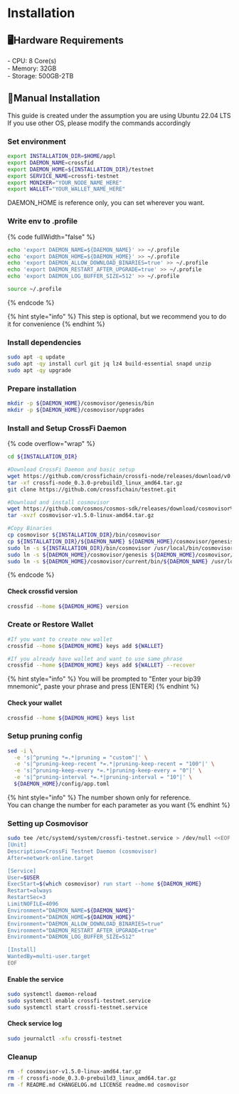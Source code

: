 # Installation

## 🖥️Hardware Requirements

\- CPU: 8 Core(s)\
\- Memory: 32GB\
\- Storage: 500GB-2TB

## 📝Manual Installation

This guide is created under the assumption you are using Ubuntu 22.04 LTS\
If you use other OS, please modify the commands accordingly

### Set environment

```sh
export INSTALLATION_DIR=$HOME/appl
export DAEMON_NAME=crossfid
export DAEMON_HOME=${INSTALLATION_DIR}/testnet
export SERVICE_NAME=crossfi-testnet
export MONIKER="YOUR_NODE_NAME_HERE"
export WALLET="YOUR_WALLET_NAME_HERE"
```

DAEMON\_HOME is reference only, you can set  wherever you want.

### Write env to .profile

{% code fullWidth="false" %}
```bash
echo 'export DAEMON_NAME=${DAEMON_NAME}' >> ~/.profile
echo 'export DAEMON_HOME=${DAEMON_HOME}' >> ~/.profile
echo 'export DAEMON_ALLOW_DOWNLOAD_BINARIES=true' >> ~/.profile
echo 'export DAEMON_RESTART_AFTER_UPGRADE=true' >> ~/.profile
echo 'export DAEMON_LOG_BUFFER_SIZE=512' >> ~/.profile

source ~/.profile
```
{% endcode %}

{% hint style="info" %}
This step is optional, but we recommend you to do it for convenience
{% endhint %}

### Install dependencies

```sh
sudo apt -q update
sudo apt -qy install curl git jq lz4 build-essential snapd unzip
sudo apt -qy upgrade
```

### Prepare installation

```sh
mkdir -p ${DAEMON_HOME}/cosmovisor/genesis/bin
mkdir -p ${DAEMON_HOME}/cosmovisor/upgrades
```

### Install and Setup CrossFi Daemon

{% code overflow="wrap" %}
```sh
cd ${INSTALLATION_DIR}

#Download CrossFi Daemon and basic setup
wget https://github.com/crossfichain/crossfi-node/releases/download/v0.3.0-prebuild3/crossfi-node_0.3.0-prebuild3_linux_amd64.tar.gz
tar -xf crossfi-node_0.3.0-prebuild3_linux_amd64.tar.gz
git clone https://github.com/crossfichain/testnet.git

#Download and install cosmovisor
wget https://github.com/cosmos/cosmos-sdk/releases/download/cosmovisor%2Fv1.5.0/cosmovisor-v1.5.0-linux-amd64.tar.gz
tar -xvzf cosmovisor-v1.5.0-linux-amd64.tar.gz

#Copy Binaries
cp cosmovisor ${INSTALLATION_DIR}/bin/cosmovisor
cp ${INSTALLATION_DIR}/${DAEMON_NAME} ${DAEMON_HOME}/cosmovisor/genesis/bin
sudo ln -s ${INSTALLATION_DIR}/bin/cosmovisor /usr/local/bin/cosmovisor -f
sudo ln -s ${DAEMON_HOME}/cosmovisor/genesis ${DAEMON_HOME}/cosmovisor/current -f
sudo ln -s ${DAEMON_HOME}/cosmovisor/current/bin/${DAEMON_NAME} /usr/local/bin/${DAEMON_NAME} -f
```
{% endcode %}

#### Check crossfid version

```sh
crossfid --home ${DAEMON_HOME} version
```

### Create or Restore Wallet

```sh
#If you want to create new wallet
crossfid --home ${DAEMON_HOME} keys add ${WALLET}
```

```sh
#If you already have wallet and want to use same phrase
crossfid --home ${DAEMON_HOME} keys add ${WALLET} --recover
```

{% hint style="info" %}
You will be prompted to "Enter your bip39 mnemonic", paste your phrase and press \[ENTER]
{% endhint %}

#### Check your wallet

```sh
crossfid --home ${DAEMON_HOME} keys list
```

### Setup pruning config

```sh
sed -i \
  -e 's|^pruning *=.*|pruning = "custom"|' \
  -e 's|^pruning-keep-recent *=.*|pruning-keep-recent = "100"|' \
  -e 's|^pruning-keep-every *=.*|pruning-keep-every = "0"|' \
  -e 's|^pruning-interval *=.*|pruning-interval = "10"|' \
  ${DAEMON_HOME}/config/app.toml
```

{% hint style="info" %}
The number shown only for reference. \
You can change the number for each parameter as you want
{% endhint %}

### Setting up Cosmovisor

```bash
sudo tee /etc/systemd/system/crossfi-testnet.service > /dev/null <<EOF  
[Unit]
Description=CrossFi Testnet Daemon (cosmovisor)
After=network-online.target

[Service]
User=$USER
ExecStart=$(which cosmovisor) run start --home ${DAEMON_HOME}
Restart=always
RestartSec=3
LimitNOFILE=4096
Environment="DAEMON_NAME=${DAEMON_NAME}"
Environment="DAEMON_HOME=${DAEMON_HOME}"
Environment="DAEMON_ALLOW_DOWNLOAD_BINARIES=true"
Environment="DAEMON_RESTART_AFTER_UPGRADE=true"
Environment="DAEMON_LOG_BUFFER_SIZE=512"

[Install]
WantedBy=multi-user.target
EOF
```

#### Enable the service

```bash
sudo systemctl daemon-reload
sudo systemctl enable crossfi-testnet.service
sudo systemctl start crossfi-testnet.service
```

#### Check service log

```bash
sudo journalctl -xfu crossfi-testnet
```

### Cleanup

```bash
rm -f cosmovisor-v1.5.0-linux-amd64.tar.gz
rm -f crossfi-node_0.3.0-prebuild3_linux_amd64.tar.gz
rm -f README.md CHANGELOG.md LICENSE readme.md cosmovisor
```
